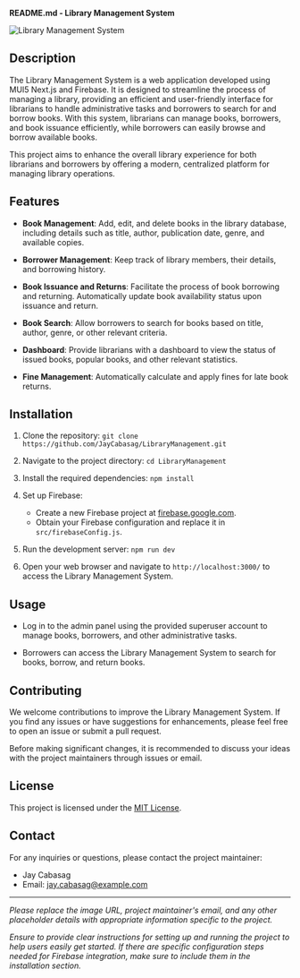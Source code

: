 **README.md - Library Management System**

![Library Management System](https://your-library-management-system-url.com)

## Description

The Library Management System is a web application developed using MUI5 Next.js and Firebase. It is designed to streamline the process of managing a library, providing an efficient and user-friendly interface for librarians to handle administrative tasks and borrowers to search for and borrow books. With this system, librarians can manage books, borrowers, and book issuance efficiently, while borrowers can easily browse and borrow available books.

This project aims to enhance the overall library experience for both librarians and borrowers by offering a modern, centralized platform for managing library operations.

## Features

- **Book Management**: Add, edit, and delete books in the library database, including details such as title, author, publication date, genre, and available copies.

- **Borrower Management**: Keep track of library members, their details, and borrowing history.

- **Book Issuance and Returns**: Facilitate the process of book borrowing and returning. Automatically update book availability status upon issuance and return.

- **Book Search**: Allow borrowers to search for books based on title, author, genre, or other relevant criteria.

- **Dashboard**: Provide librarians with a dashboard to view the status of issued books, popular books, and other relevant statistics.

- **Fine Management**: Automatically calculate and apply fines for late book returns.

## Installation

1. Clone the repository: `git clone https://github.com/JayCabasag/LibraryManagement.git`

2. Navigate to the project directory: `cd LibraryManagement`

3. Install the required dependencies: `npm install`

4. Set up Firebase:
   - Create a new Firebase project at [firebase.google.com](https://firebase.google.com/).
   - Obtain your Firebase configuration and replace it in `src/firebaseConfig.js`.

5. Run the development server: `npm run dev`

6. Open your web browser and navigate to `http://localhost:3000/` to access the Library Management System.

## Usage

- Log in to the admin panel using the provided superuser account to manage books, borrowers, and other administrative tasks.

- Borrowers can access the Library Management System to search for books, borrow, and return books.

## Contributing

We welcome contributions to improve the Library Management System. If you find any issues or have suggestions for enhancements, please feel free to open an issue or submit a pull request.

Before making significant changes, it is recommended to discuss your ideas with the project maintainers through issues or email.

## License

This project is licensed under the [MIT License](LICENSE).

## Contact

For any inquiries or questions, please contact the project maintainer:
- Jay Cabasag
- Email: jay.cabasag@example.com

---
_Please replace the image URL, project maintainer's email, and any other placeholder details with appropriate information specific to the project._

_Ensure to provide clear instructions for setting up and running the project to help users easily get started. If there are specific configuration steps needed for Firebase integration, make sure to include them in the installation section._
